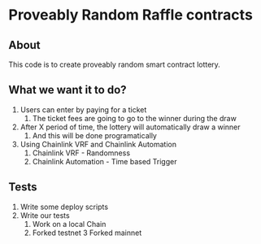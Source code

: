 # Proveably Random Raffle contracts

## About

This code is to create proveably random smart contract lottery.

## What we want it to do?
1. Users can enter by paying for a ticket
    1. The ticket fees are going to go to the winner during the draw
2. After X period of time, the lottery will automatically draw a winner
    1. And this will be done programatically
3. Using Chainlink VRF and Chainlink Automation
    1. Chainlink VRF - Randomness
    2. Chainlink Automation - Time based Trigger

## Tests
1. Write some deploy scripts
2. Write our tests
    1. Work on a local Chain
    2. Forked testnet
    3  Forked mainnet